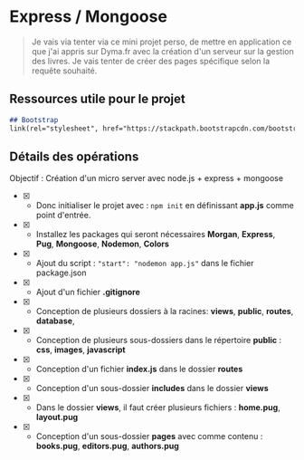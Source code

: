 # Express / Mongoose

> Je vais via tenter via ce mini projet perso, de mettre en application ce que j'ai appris sur Dyma.fr avec la création d'un serveur sur la gestion des livres.
> Je vais tenter de créer des pages spécifique selon la requête souhaité.

## Ressources utile pour le projet

```md
## Bootstrap
link(rel="stylesheet", href="https://stackpath.bootstrapcdn.com/bootstrap/4.4.1/css/bootstrap.min.css" integrity="sha384-Vkoo8x4CGsO3+Hhxv8T/Q5PaXtkKtu6ug5TOeNV6gBiFeWPGFN9MuhOf23Q9Ifjh" crossorigin="anonymous")


```

## Détails des opérations

Objectif : Création d'un micro server avec node.js + express + mongoose

- [X] - Donc initialiser le projet avec : `npm init` en définissant **app.js** comme point d'entrée.
- [X] - Installez les packages qui seront nécessaires **Morgan**, **Express**, **Pug**, **Mongoose**, **Nodemon**, **Colors**
- [X] - Ajout du script : `"start": "nodemon app.js"` dans le fichier package.json
- [X] - Ajout d'un fichier **.gitignore**
- [X] - Conception de plusieurs dossiers à la racines: **views**, **public**, **routes**, **database**, 
- [x] - Conception de plusieurs sous-dossiers dans le répertoire **public** : **css**, **images**, **javascript**
- [x] - Conception d'un fichier **index.js** dans le dossier **routes**
- [x] - Conception d'un sous-dossier **includes** dans le dossier **views**
- [x] - Dans le dossier **views**, il faut créer plusieurs fichiers : **home.pug**, **layout.pug**
- [x] - Conception d'un sous-dossier **pages** avec comme contenu : **books.pug**, **editors.pug**, **authors.pug**

